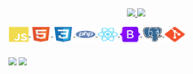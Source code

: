## 
<div align="center">
  <a href="https://github.com/phesantos123">
  <img height="180em" src="https://github-readme-stats.vercel.app/api?username=phesantos123&show_icons=true&theme=dark&include_all_commits=true&count_private=true"/>
  <img height="180em" src="https://github-readme-stats.vercel.app/api/top-langs/?username=phesantos123&layout=compact&langs_count=7&theme=dark"/>
</div>
  <div style="display: inline_block"><br>
  <img align="center" alt="peu-Js" height="30" width="40" src="https://raw.githubusercontent.com/devicons/devicon/master/icons/javascript/javascript-plain.svg">
  <img align="center" alt="peu-HTML" height="30" width="40" src="https://raw.githubusercontent.com/devicons/devicon/master/icons/html5/html5-original.svg">
  <img align="center" alt="peu-CSS" height="30" width="40" src="https://raw.githubusercontent.com/devicons/devicon/master/icons/css3/css3-original.svg">
  <img align="center" alt="peu-php" height="30" width="40" src="https://raw.githubusercontent.com/devicons/devicon/master/icons/php/php-plain.svg">
  <img align="center" alt="peu-React" height="30" width="40" src="https://raw.githubusercontent.com/devicons/devicon/master/icons/react/react-original.svg">
  <img align="center" alt="peu-BOOT" height="30" width="40" src="https://raw.githubusercontent.com/devicons/devicon/master/icons/bootstrap/bootstrap-original.svg">
    <img align="center" alt="peu-sql" height="30" width="40" src="https://raw.githubusercontent.com/devicons/devicon/master/icons/postgresql/postgresql-original.svg">
    <img align="center" alt="peu-sql" height="30" width="40" src="https://raw.githubusercontent.com/devicons/devicon/master/icons/git/git-original.svg">
  
  
</div>

  ##
 
<div> 
  <a href = "mailto:phsantos021@gmail.com"><img src="https://img.shields.io/badge/-Gmail-%23333?style=for-the-badge&logo=gmail&logoColor=white" target="_blank"></a>
  <a href="https://www.linkedin.com/in/pedro-henrique-do-e-santos-aba6b3199/" target="_blank"><img src="https://img.shields.io/badge/-LinkedIn-%230077B5?style=for-the-badge&logo=linkedin&logoColor=white" target="_blank"></a> 
 

  
</div>
